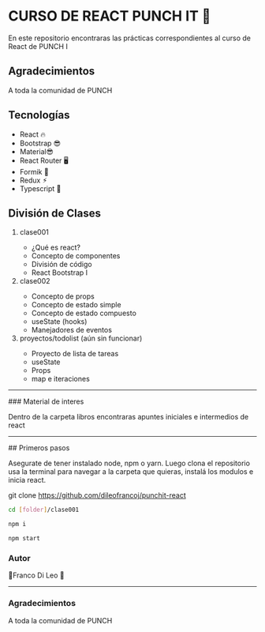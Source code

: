 # CURSO DE REACT PUNCH IT 🥊

En este repositorio encontraras las prácticas correspondientes al curso de React de PUNCH I

## Agradecimientos

A toda la comunidad de PUNCH

## Tecnologías

<ul>
    <li> React 🔥</li>
    <li> Bootstrap 😎</li>
    <li>Material😎 </li>
    <li> React Router 🖥</li>
    <li> Formik 📝</li>
    <li> Redux ⚡︎</li>
    <li>Typescript 🎲</li>
</ul>

## División de Clases

<ol>
    <li> clase001 </li>
        <ul>
            <li>¿Qué es react?</li>
            <li>Concepto de componentes</li>
            <li>División de código</li>
            <li>React Bootstrap I</li>
        </ul>
    </li>
    <li> clase002 </li>
        <ul>
            <li>Concepto de props</li>
            <li>Concepto de estado simple</li>
            <li>Concepto de estado compuesto</li>
            <li>useState (hooks)</li>
            <li>Manejadores de eventos </li>
        </ul>
    </li>
   <li> proyectos/todolist (aún sin funcionar)</li>
        <ul>
            <li>Proyecto de lista de tareas</li>
            <li>useState</li>
            <li>Props</li>
            <li>map e iteraciones</li>
        </ul>

</ol>

<hr/>
### Material de interes

<p> Dentro de la carpeta libros encontraras apuntes iniciales e intermedios de react</p>
<hr/>
## Primeros pasos

<p>Asegurate de tener instalado node, npm o yarn. Luego clona el repositorio usa la terminal para navegar a la carpeta que quieras, instalá los modulos e inicia react. </p>

git clone https://github.com/dileofrancoj/punchit-react

```bash
cd [folder]/clase001
```

```bash
npm i
```

```
npm start
```

### Autor

🥊Franco Di Leo 🥊

<hr/>

### Agradecimientos

<p>A toda la comunidad de PUNCH </p>

